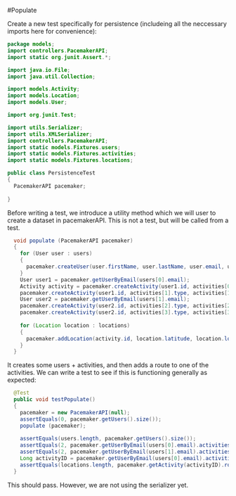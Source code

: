 #Populate

Create a new test specifically for persistence (includeing all the neccessary imports here for convenience):

~~~java
package models;
import controllers.PacemakerAPI;
import static org.junit.Assert.*;

import java.io.File;
import java.util.Collection;

import models.Activity;
import models.Location;
import models.User;

import org.junit.Test;

import utils.Serializer;
import utils.XMLSerializer;
import controllers.PacemakerAPI;
import static models.Fixtures.users;
import static models.Fixtures.activities;
import static models.Fixtures.locations;

public class PersistenceTest
{
  PacemakerAPI pacemaker;
  
}
~~~

Before writing a test, we introduce a utility method which we will user to create a dataset in pacemakerAPI. This is not a test, but will be called from a test.

~~~java
  void populate (PacemakerAPI pacemaker)
  {
    for (User user : users)
    {
      pacemaker.createUser(user.firstName, user.lastName, user.email, user.password);
    }
    User user1 = pacemaker.getUserByEmail(users[0].email);
    Activity activity = pacemaker.createActivity(user1.id, activities[0].type, activities[0].location, activities[0].distance);
    pacemaker.createActivity(user1.id, activities[1].type, activities[1].location, activities[1].distance);
    User user2 = pacemaker.getUserByEmail(users[1].email);
    pacemaker.createActivity(user2.id, activities[2].type, activities[2].location, activities[2].distance);
    pacemaker.createActivity(user2.id, activities[3].type, activities[3].location, activities[3].distance);
    
    for (Location location : locations)
    {
      pacemaker.addLocation(activity.id, location.latitude, location.longitude);
    }
  }
~~~

It creates some users + activities, and then adds a route to one of the activities. We can write a test to see if this is functioning generally as expected:

~~~java
  @Test
  public void testPopulate()
  { 
    pacemaker = new PacemakerAPI(null);
    assertEquals(0, pacemaker.getUsers().size());
    populate (pacemaker);
    
    assertEquals(users.length, pacemaker.getUsers().size());
    assertEquals(2, pacemaker.getUserByEmail(users[0].email).activities.size());
    assertEquals(2, pacemaker.getUserByEmail(users[1].email).activities.size());   
    Long activityID = pacemaker.getUserByEmail(users[0].email).activities.keySet().iterator().next();
    assertEquals(locations.length, pacemaker.getActivity(activityID).route.size());   
  }
~~~

This should pass. However, we are not using the serializer yet. 

